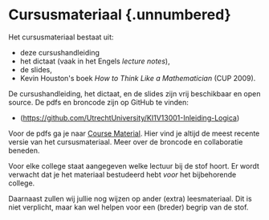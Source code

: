 # Cursusmateriaal {.unnumbered}

Het cursusmateriaal bestaat uit:

-   deze cursushandleiding
-   het dictaat (vaak in het Engels *lecture notes*), 
-   de slides, 
-   Kevin Houston's boek *How to Think Like a Mathematician* (CUP 2009).

De cursushandleiding, het dictaat, en de slides zijn vrij beschikbaar en open
source.
De pdfs en broncode zijn op GitHub te vinden:

-   (<https://github.com/UtrechtUniversity/KI1V13001-Inleiding-Logica>)

Voor de pdfs ga je naar [Course Material](https://github.com/UtrechtUniversity/KI1V13001-Inleiding-Logica/releases/latest).
Hier vind je altijd de meest recente versie van het cursusmateriaal.
Meer over de broncode en collaboratie beneden.

Voor elke college staat aangegeven welke lectuur bij de stof hoort. 
Er wordt verwacht dat je het materiaal bestudeerd hebt *voor* het bijbehorende
college.

Daarnaast zullen wij jullie nog wijzen op ander (extra) leesmateriaal. 
Dit is niet verplicht, maar kan wel helpen voor een (breder) begrip van de stof.

